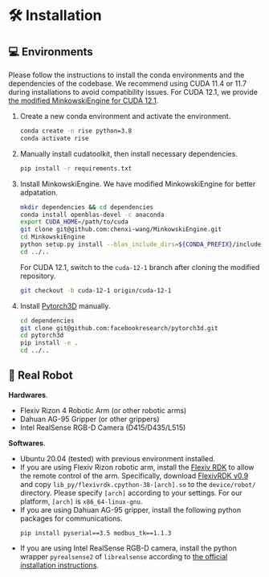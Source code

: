 # 🛠️ Installation

## 💻 Environments

Please follow the instructions to install the conda environments and the dependencies of the codebase. We recommend using CUDA 11.4 or 11.7 during installations to avoid compatibility issues. For CUDA 12.1, we provide [the modified MinkowskiEngine for CUDA 12.1](https://github.com/chenxi-wang/MinkowskiEngine/tree/cuda-12-1).

1. Create a new conda environment and activate the environment.
    ```bash
    conda create -n rise python=3.8
    conda activate rise
    ```

2. Manually install cudatoolkit, then install necessary dependencies.
    ```bash
    pip install -r requirements.txt
    ```

3. Install MinkowskiEngine. We have modified MinkowskiEngine for better adpatation.
    ```bash
    mkdir dependencies && cd dependencies
    conda install openblas-devel -c anaconda
    export CUDA_HOME=/path/to/cuda
    git clone git@github.com:chenxi-wang/MinkowskiEngine.git
    cd MinkowskiEngine
    python setup.py install --blas_include_dirs=${CONDA_PREFIX}/include --blas_library_dirs=${CONDA_PREFIX}/lib --blas=openblas
    cd ../..
    ```
    For CUDA 12.1, switch to the `cuda-12-1` branch after cloning the modified repository.
    ```bash
    git checkout -b cuda-12-1 origin/cuda-12-1
    ```

4. Install [Pytorch3D](https://github.com/facebookresearch/pytorch3d) manually.
    ```bash
    cd dependencies
    git clone git@github.com:facebookresearch/pytorch3d.git
    cd pytorch3d
    pip install -e .
    cd ../..
    ```


## 🦾 Real Robot

**Hardwares**.
- Flexiv Rizon 4 Robotic Arm (or other robotic arms)
- Dahuan AG-95 Gripper (or other grippers)
- Intel RealSense RGB-D Camera (D415/D435/L515)

**Softwares**.
- Ubuntu 20.04 (tested) with previous environment installed.
- If you are using Flexiv Rizon robotic arm, install the [Flexiv RDK](https://rdk.flexiv.com/manual/getting_started.html) to allow the remote control of the arm. Specifically, download [FlexivRDK v0.9](https://github.com/flexivrobotics/flexiv_rdk/releases/tag/v0.9) and copy `lib_py/flexivrdk.cpython-38-[arch].so` to the `device/robot/` directory. Please specify `[arch]` according to your settings. For our platform, `[arch]` is `x86_64-linux-gnu`.
- If you are using Dahuan AG-95 gripper, install the following python packages for communications.
  ```
  pip install pyserial==3.5 modbus_tk==1.1.3 
  ```
- If you are using Intel RealSense RGB-D camera, install the python wrapper `pyrealsense2` of `librealsense` according to [the official installation instructions](https://github.com/IntelRealSense/librealsense/tree/master/wrappers/python#installation).
